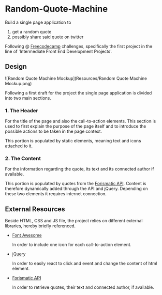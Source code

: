 # Random-Quote-Machine

Build a single page application to 

1. get a random quote
2. possibly share said quote on twitter

Following @ [Freecodecamp](Freecodecamp.org) challenges, specifically the first project in the line of 
'Intermediate Front End Development Projects'.


## Design 

![Random Quote Machine Mockup](Resources/Random Quote Machine Mockup.png)

Following a first draft for the project the single page application is divided into two main sections.

### 1. The Header

For the title of the page and also the call-to-action elements. This section is used to first explain the purpose of the page itself and to introduce the possible actions to be taken in the page context.

This portion is populated by static elements, meaning text and icons attached to it.

### 2. The Content

For the information regarding the quote, its text and its connected author if available. 

This portion is populated by quotes from the [Forismatic API](https://forismatic.com/en/api/). Content is therefore dynamically added through the API and jQuery. Depending on these two elements it requires internet connection.


## External Resources 

Beside HTML, CSS and JS file, the project relies on different external libraries, hereby briefly referenced.

- [Font Awesome](http://fontawesome.io/)

  In order to include one icon for each call-to-action element. 
  
- [jQuery](http://code.jquery.com/)

  In order to easily react to click and event and change the content of html element.
  
- [Forismatic API](https://forismatic.com/en/api/)

  In order to retrieve quotes, their text and connected author, if available.
  
